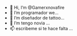 - 👋 Hi, I’m @Gamerxnovafire
- 👀 I’m programador we...
- 🌱 I’m diseñador de tattoo...
- 💞️ I’m tengo novia  ...
- 📫 escribeme si te hace falta ...

<!---
Gamerxnovafire/Gamerxnovafire is a ✨ special ✨ repository because its `README.md` (this file) appears on your GitHub profile.
You can click the Preview link to take a look at your changes.
--->

